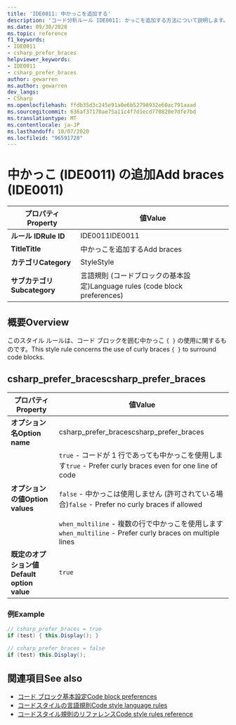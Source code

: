 ```yaml
---
title: 'IDE0011: 中かっこを追加する'
description: 'コード分析ルール IDE0011: かっこを追加する方法について説明します。'
ms.date: 09/30/2020
ms.topic: reference
f1_keywords:
- IDE0011
- csharp_prefer_braces
helpviewer_keywords:
- IDE0011
- csharp_prefer_braces
author: gewarren
ms.author: gewarren
dev_langs:
- CSharp
ms.openlocfilehash: ffdb35d3c245e91a0e6b52798932e60ac791aaad
ms.sourcegitcommit: 636af37170ae75a11c4f7d1ecd770820e7dfe7bd
ms.translationtype: MT
ms.contentlocale: ja-JP
ms.lasthandoff: 10/07/2020
ms.locfileid: "96591720"
---
```

# <a name="add-braces-ide0011"></a><span data-ttu-id="92274-103">中かっこ (IDE0011) の追加</span><span class="sxs-lookup"><span data-stu-id="92274-103">Add braces (IDE0011)</span></span>

|<span data-ttu-id="92274-104">プロパティ</span><span class="sxs-lookup"><span data-stu-id="92274-104">Property</span></span>|<span data-ttu-id="92274-105">値</span><span class="sxs-lookup"><span data-stu-id="92274-105">Value</span></span>|
|-|-|
| <span data-ttu-id="92274-106">**ルール ID**</span><span class="sxs-lookup"><span data-stu-id="92274-106">**Rule ID**</span></span> | <span data-ttu-id="92274-107">IDE0011</span><span class="sxs-lookup"><span data-stu-id="92274-107">IDE0011</span></span> |
| <span data-ttu-id="92274-108">**Title**</span><span class="sxs-lookup"><span data-stu-id="92274-108">**Title**</span></span> | <span data-ttu-id="92274-109">中かっこを追加する</span><span class="sxs-lookup"><span data-stu-id="92274-109">Add braces</span></span> |
| <span data-ttu-id="92274-110">**カテゴリ**</span><span class="sxs-lookup"><span data-stu-id="92274-110">**Category**</span></span> | <span data-ttu-id="92274-111">Style</span><span class="sxs-lookup"><span data-stu-id="92274-111">Style</span></span> |
| <span data-ttu-id="92274-112">**サブカテゴリ**</span><span class="sxs-lookup"><span data-stu-id="92274-112">**Subcategory**</span></span> | <span data-ttu-id="92274-113">言語規則 (コードブロックの基本設定)</span><span class="sxs-lookup"><span data-stu-id="92274-113">Language rules (code block preferences)</span></span> |

## <a name="overview"></a><span data-ttu-id="92274-114">概要</span><span class="sxs-lookup"><span data-stu-id="92274-114">Overview</span></span>

<span data-ttu-id="92274-115">このスタイル ルールは、コード ブロックを囲む中かっこ `{ }` の使用に関するものです。</span><span class="sxs-lookup"><span data-stu-id="92274-115">This style rule concerns the use of curly braces `{ }` to surround code blocks.</span></span>

## <a name="csharp_prefer_braces"></a><span data-ttu-id="92274-116">csharp_prefer_braces</span><span class="sxs-lookup"><span data-stu-id="92274-116">csharp_prefer_braces</span></span>

|<span data-ttu-id="92274-117">プロパティ</span><span class="sxs-lookup"><span data-stu-id="92274-117">Property</span></span>|<span data-ttu-id="92274-118">値</span><span class="sxs-lookup"><span data-stu-id="92274-118">Value</span></span>|
|-|-|
| <span data-ttu-id="92274-119">**オプション名**</span><span class="sxs-lookup"><span data-stu-id="92274-119">**Option name**</span></span> | <span data-ttu-id="92274-120">csharp_prefer_braces</span><span class="sxs-lookup"><span data-stu-id="92274-120">csharp_prefer_braces</span></span>
| <span data-ttu-id="92274-121">**オプションの値**</span><span class="sxs-lookup"><span data-stu-id="92274-121">**Option values**</span></span> | <span data-ttu-id="92274-122">`true` - コードが 1 行であっても中かっこを使用します</span><span class="sxs-lookup"><span data-stu-id="92274-122">`true` - Prefer curly braces even for one line of code</span></span><br /><br /><span data-ttu-id="92274-123">`false` - 中かっこは使用しません (許可されている場合)</span><span class="sxs-lookup"><span data-stu-id="92274-123">`false` - Prefer no curly braces if allowed</span></span><br /><br /><span data-ttu-id="92274-124">`when_multiline` - 複数の行で中かっこを使用します</span><span class="sxs-lookup"><span data-stu-id="92274-124">`when_multiline` - Prefer curly braces on multiple lines</span></span> |
| <span data-ttu-id="92274-125">**既定のオプション値**</span><span class="sxs-lookup"><span data-stu-id="92274-125">**Default option value**</span></span> | `true` |

### <a name="example"></a><span data-ttu-id="92274-126">例</span><span class="sxs-lookup"><span data-stu-id="92274-126">Example</span></span>

```csharp
// csharp_prefer_braces = true
if (test) { this.Display(); }

// csharp_prefer_braces = false
if (test) this.Display();
```

## <a name="see-also"></a><span data-ttu-id="92274-127">関連項目</span><span class="sxs-lookup"><span data-stu-id="92274-127">See also</span></span>

- [<span data-ttu-id="92274-128">コード ブロック基本設定</span><span class="sxs-lookup"><span data-stu-id="92274-128">Code block preferences</span></span>](code-block-preferences.md)
- [<span data-ttu-id="92274-129">コードスタイルの言語規則</span><span class="sxs-lookup"><span data-stu-id="92274-129">Code style language rules</span></span>](language-rules.md)
- [<span data-ttu-id="92274-130">コードスタイル規則のリファレンス</span><span class="sxs-lookup"><span data-stu-id="92274-130">Code style rules reference</span></span>](index.md)
